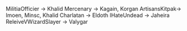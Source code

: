 MilitiaOfficier -> Khalid
Mercenary -> Kagain, Korgan
ArtisansKitpak-> Imoen, Minsc, Khalid
Charlatan -> Eldoth
IHateUndead -> Jaheira
ReleiveVWizardSlayer -> Valygar

